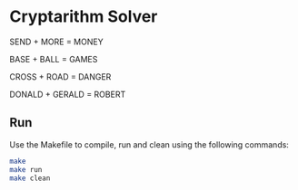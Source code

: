 # Cryptarithm Solver

SEND + MORE = MONEY

BASE + BALL = GAMES

CROSS + ROAD = DANGER

DONALD + GERALD = ROBERT

## Run
Use the Makefile to compile, run and clean using the following commands:

```bash
make 
make run
make clean
```